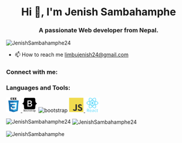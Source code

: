 <h1 align="center">Hi 👋, I'm Jenish Sambahamphe</h1>
<h3 align="center">A passionate Web developer from Nepal.</h3>

<p align="left"> <img src="https://komarev.com/ghpvc/?username=JenishSambahamphe24&label=Profile%20views&color=0e75b6&style=flat" alt="JenishSambahamphe24" /> </p>

- 📫 How to reach me limbujenish24@gmail.com

<h3 align="left">Connect with me:</h3>
<p align="left">
</p>

<h3 align="left">Languages and Tools:</h3>
<p align="left">   <a href="https://www.w3schools.com/css/" target="_blank" rel="noreferrer"> <img src="https://raw.githubusercontent.com/devicons/devicon/master/icons/css3/css3-original-wordmark.svg" alt="css3" width="40" height="40"/> </a> <img src="https://raw.githubusercontent.com/devicons/devicon/master/icons/bootstrap/bootstrap-plain-wordmark.svg" alt="bootstrap" width="40" height="40"/> <img src="src="https://raw.githubusercontent.com/devicons/devicon/master/icons/bootstrap/bootstrap-plain-wordmark.svg" alt="bootstrap" width="40" height="40"" alt="bootstrap" width="40" height="40" />  </a> <a href="https://developer.mozilla.org/en-US/docs/Web/JavaScript" target="_blank" rel="noreferrer"> <img src="https://raw.githubusercontent.com/devicons/devicon/master/icons/javascript/javascript-original.svg" alt="javascript" width="40" height="40"/> </a> <a href="https://reactjs.org/" target="_blank" rel="noreferrer"> <img src="https://raw.githubusercontent.com/devicons/devicon/master/icons/react/react-original-wordmark.svg" alt="react" width="40" height="40"/> </a> </p>

<p><img align="left" src="https://github-readme-stats.vercel.app/api/top-langs?username=JenishSambahamphe24&show_icons=true&locale=en&layout=compact" alt="JenishSambahamphe24" /></p>

<p>&nbsp;<img align="center" src="https://github-readme-stats.vercel.app/api?username=JenishSambahamphe24&show_icons=true&locale=en" alt="JenishSambahamphe24" /></p>

<p><img align="center" src="https://github-readme-streak-stats.herokuapp.com/?user=JenishSambahamphe24&" alt="JenishSambahamphe" /></p>
